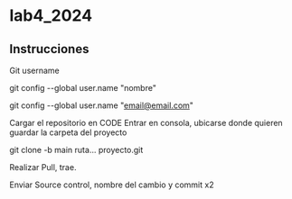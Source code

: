 # lab4_2024
## Instrucciones

Git username

git config --global user.name "nombre"

git config --global user.name "email@email.com"

Cargar el repositorio en CODE
Entrar en consola, ubicarse donde quieren guardar la carpeta del proyecto

git clone -b main ruta... proyecto.git

Realizar Pull, trae. 

Enviar Source control, nombre del cambio y commit x2